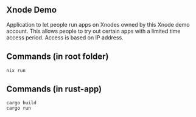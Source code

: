 ## Xnode Demo

Application to let people run apps on Xnodes owned by this Xnode demo account. This allows people to try out certain apps with a limited time access period. Access is based on IP address.

## Commands (in root folder)

```
nix run
```

## Commands (in rust-app)

```
cargo build
cargo run
```
